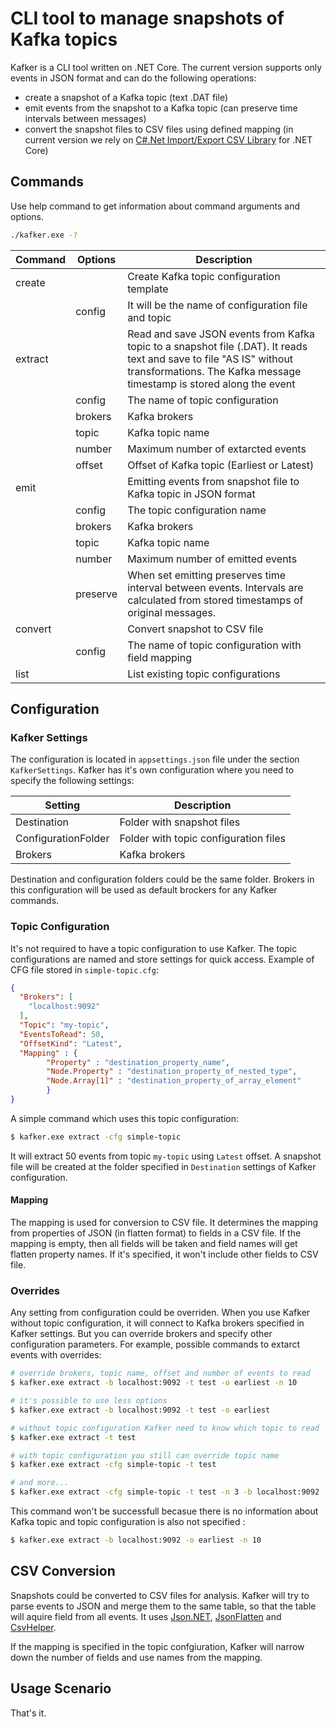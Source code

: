 # CLI tool to manage snapshots of Kafka topics

Kafker is a CLI tool written on .NET Core. The current version supports only events in JSON format and can do the following operations:

- create a snapshot of a Kafka topic (text .DAT file)
- emit events from the snapshot to a Kafka topic (can preserve time intervals between messages)
- convert the snapshot files to CSV files using defined mapping (in current version we rely on [C#.Net Import/Export CSV Library](https://github.com/asmak9/CSVLibraryAK) for .NET Core)

## Commands

Use help command to get information about command arguments and options.

```bash
./kafker.exe -?
```

| Command | Options | Description |
|---------|---------|-------------|
|create||Create Kafka topic configuration template|
||config|It will be the name of configuration file and topic|
|extract||Read and save JSON events from Kafka topic to a snapshot file (.DAT). It reads text and save to file "AS IS" without transformations. The Kafka message timestamp is stored along the event|
||config|The name of topic configuration|
||brokers|Kafka brokers|
||topic|Kafka topic name|
||number|Maximum number of extarcted events|
||offset|Offset of Kafka topic (Earliest or Latest)|
|emit||Emitting events from snapshot file to Kafka topic in JSON format|
||config|The topic configuration name|
||brokers|Kafka brokers|
||topic|Kafka topic name|
||number|Maximum number of emitted events|
||preserve|When set emitting preserves time interval between events. Intervals are calculated from stored timestamps of original messages.|
|convert||Convert snapshot to CSV file|
||config|The name of topic configuration with field mapping|
|list||List existing topic configurations|

## Configuration

### Kafker Settings

The configuration is located in `appsettings.json` file under the section `KafkerSettings`. Kafker has it's own configuration where you need to specify the following settings:

|Setting|Description|
|-------|-----------|
|Destination|Folder with snapshot files |
|ConfigurationFolder|Folder with topic configuration files|
|Brokers|Kafka brokers|

Destination and configuration folders could be the same folder. Brokers in this configuration will be used as default brockers for any Kafker commands. 

### Topic Configuration

It's not required to have a topic configuration to use Kafker. The topic configurations are named and store settings for quick access. Example of CFG file stored in `simple-topic.cfg`:

```json
{
  "Brokers": [
    "localhost:9092"
  ],
  "Topic": "my-topic",
  "EventsToRead": 50,
  "OffsetKind": "Latest",
  "Mapping" : {
        "Property" : "destination_property_name",
        "Node.Property" : "destination_property_of_nested_type",
        "Node.Array[1]" : "destination_property_of_array_element"   
        }
}
```

A simple command which uses this topic configuration:

```bash
$ kafker.exe extract -cfg simple-topic
```

It will extract 50 events from topic `my-topic` using `Latest` offset. A snapshot file will be created at the folder specified in `Destination` settings of Kafker configuration.

#### Mapping

The mapping is used for conversion to CSV file. It determines the mapping from properties of JSON (in flatten format) to fields in a CSV file. If the mapping is empty, then all fields will be taken and field names will get flatten property names. If it's specified, it won't include other fields to CSV file.   

### Overrides 

Any setting from configuration could be overriden. When you use Kafker without topic configuration, it will connect to Kafka brokers specified in Kafker settings. But you can override brokers and specify other configuration parameters. For example, possible commands to extarct events with overrides:

```bash
# override brokers, topic name, offset and number of events to read
$ kafker.exe extract -b localhost:9092 -t test -o earliest -n 10

# it's possible to use less options
$ kafker.exe extract -b localhost:9092 -t test -o earliest

# without topic configuration Kafker need to know which topic to read
$ kafker.exe extract -t test

# with topic configuration you still can override topic name
$ kafker.exe extract -cfg simple-topic -t test

# and more...
$ kafker.exe extract -cfg simple-topic -t test -n 3 -b localhost:9092
```

This command won't be successfull becasue there is no information about Kafka topic and topic configuration is also not specified :

```bash
$ kafker.exe extract -b localhost:9092 -o earliest -n 10
```

## CSV Conversion

Snapshots could be converted to CSV files for analysis. Kafker will try to parse events to JSON and merge them to the same table, so that the table will aquire field from all events. It uses [Json.NET](https://www.newtonsoft.com/json), [JsonFlatten](https://github.com/GFoley83/JsonFlatten) and [CsvHelper](https://joshclose.github.io/CsvHelper/).

If the mapping is specified in the topic confgiuration, Kafker will narrow down the number of fields and use names from the mapping.

## Usage Scenario



That's it.
